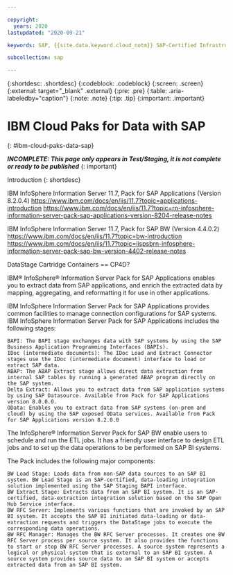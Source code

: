 ```yaml
---

copyright:
  years: 2020
lastupdated: "2020-09-21"

keywords: SAP, {{site.data.keyword.cloud_notm}} SAP-Certified Infrastructure, {{site.data.keyword.ibm_cloud_sap}}, SAP Workloads, IBM Cloud Paks

subcollection: sap

---
```


{:shortdesc: .shortdesc}
{:codeblock: .codeblock}
{:screen: .screen}
{:external: target="_blank" .external}
{:pre: .pre}
{:table: .aria-labeledby="caption"}
{:note: .note}
{:tip: .tip}
{:important: .important}

# IBM Cloud Paks for Data with SAP
{: #ibm-cloud-paks-data-sap}

**_INCOMPLETE: This page only appears in Test/Staging, it is not complete or ready to be published_**
{: important}

Introduction
{: shortdesc}

IBM InfoSphere Information Server 11.7, Pack for SAP Applications (Version 8.2.0.4)
https://www.ibm.com/docs/en/iis/11.7?topic=applications-introduction
https://www.ibm.com/docs/en/iis/11.7?topic=rn-infosphere-information-server-pack-sap-applications-version-8204-release-notes

IBM InfoSphere Information Server 11.7, Pack for SAP BW (Version 4.4.0.2)
https://www.ibm.com/docs/en/iis/11.7?topic=bw-introduction
https://www.ibm.com/docs/en/iis/11.7?topic=iispsbrn-infosphere-information-server-pack-sap-bw-version-4402-release-notes

DataStage Cartridge Containers == CP4D?


IBM® InfoSphere® Information Server Pack for SAP Applications enables you to extract data from SAP applications, and enrich the extracted data by mapping, aggregating, and reformatting it for use in other applications.

IBM InfoSphere Information Server Pack for SAP Applications provides common facilities to manage connection configurations for SAP systems.
IBM InfoSphere Information Server Pack for SAP Applications includes the following stages:

    BAPI: The BAPI stage exchanges data with SAP systems by using the SAP Business Application Programming Interfaces (BAPIs).
    IDoc (intermediate documents): The IDoc Load and Extract Connector stages use the IDoc (intermediate document) interface to load or extract SAP data.
    ABAP: The ABAP Extract stage allows direct data extraction from internal SAP tables by running a generated ABAP program directly on the SAP system.
    Delta Extract: Allows you to extract data from SAP application systems by using SAP Datasource. Available from Pack for SAP Applications version 8.0.0.0.
    OData: Enables you to extract data from SAP systems (on-prem and cloud) by using the SAP exposed OData services. Available from Pack for SAP Applications version 8.2.0.0


The InfoSphere® Information Server Pack for SAP BW enable users to schedule and run the ETL jobs. It has a friendly user interface to design ETL jobs and to set up the data operations to be performed on SAP BI systems.

The Pack includes the following major components:

    BW Load Stage: Loads data from non-SAP data sources to an SAP BI system. BW Load Stage is an SAP-certified, data-loading integration solution implemented using the SAP Staging BAPI interface.
    BW Extract Stage: Extracts data from an SAP BI system. It is an SAP-certified, data-extraction integration solution based on the SAP Open Hub Service interface.
    BW RFC Server: Implements various functions that are invoked by an SAP BI system. It accepts the SAP BI initiated data-loading or data-extraction requests and triggers the DataStage jobs to execute the corresponding data operations.
    BW RFC Manager: Manages the BW RFC Server processes. It creates one BW RFC Server process per source system. It also provides the functions to start or stop BW RFC Server processes. A source system represents a logical or physical system that is external to an SAP BI system. A source system provides source data to an SAP BI system or accepts extracted data from an SAP BI system.

